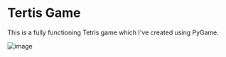 # Tertis Game
This is a fully functioning Tetris game which I've created using PyGame. 

![image](https://user-images.githubusercontent.com/105198655/171835118-3981425a-e90d-4519-b7fd-e847a7689db9.png)
